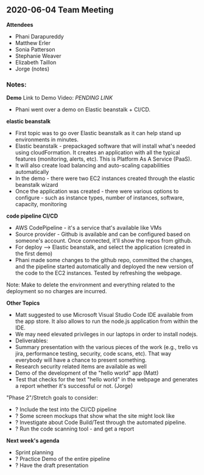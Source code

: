 ## 2020-06-04 Team Meeting

__Attendees__
- Phani Darapureddy
- Matthew Erler
- Sonia Patterson
- Stephanie Weaver
- Elizabeth Taillon
- Jorge (notes)


### Notes:
__Demo__
Link to Demo Video: *PENDING LINK*
- Phani went over a demo on Elastic beanstalk + CI/CD.

__elastic beanstalk__
- First topic was to go over Elastic beanstalk as it can help stand up environments in minutes.
- Elastic beanstalk - prepackaged software that will install what's needed using cloudFormation. It creates an application with all the typical features (monitoring, alerts, etc). This is Platform As A Service (PaaS).
- It will also create load balancing and auto-scaling capabilities automatically
- In the demo - there were two EC2 instances created through the elastic beanstalk wizard
- Once the application was created - there were various options to configure - such as instance types, number of instances, software, capacity, monitoring

__code pipeline CI/CD__
- AWS CodePipeline - it's a service that's available like VMs
- Source provider - Github is available and can be configured based on someone's account. Once connected, it'll show the repos from github.
- For deploy --> Elastic beanstalk, and select the application (created in the first demo)
- Phani made some changes to the github repo, committed the changes, and the pipeline started automatically and deployed the new version of the code to the EC2 instances. Tested by refreshing the webpage.

Note: Make to delete the environment and everything related to the deployment so no charges are incurred.

__Other Topics__
- Matt suggested to use Microsoft Visual Studio Code IDE available from the app store. It also allows to run the node.js application from within the IDE.
- We may need elevated privileges in our laptops in order to install nodejs.
- Deliverables:
- Summary presentation with the various pieces of the work (e.g., trello vs jira, performance testing, security, code scans, etc). That way everybody will have a chance to present something.
- Research security related items are available as well
- Demo of the development of the "hello world" app (Matt)
- Test that checks for the text "hello world" in the webpage and generates a report whether it's successful or not.  (Jorge)

"Phase 2"/Stretch goals to consider:
- ? Include the test into the CI/CD pipeline 
- ? Some screen mockups that show what the site might look like
- ? Investigate about Code Build/Test through the automated pipeline.
- ? Run the code scanning tool - and get a report

__Next week's agenda__

- Sprint planning 
- ? Practice Demo of the entire pipeline
- ? Have the draft presentation


